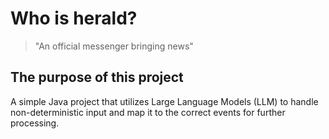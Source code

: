 # Who is herald?

> "An official messenger bringing news"

## The purpose of this project

A simple Java project that utilizes Large Language Models (LLM)
to handle non-deterministic input and map it to the correct events
for further processing.


